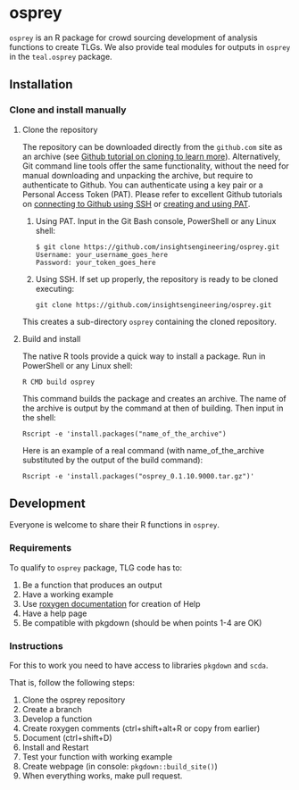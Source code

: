 
# osprey

`osprey` is an R package for crowd sourcing development of analysis functions to
create TLGs. We also provide teal modules for outputs in `osprey` in the
`teal.osprey` package.

## Installation

### Clone and install manually

1. Clone the repository

   The repository can be downloaded directly from the `github.com` site as an archive (see [Github tutorial on cloning to learn more](https://docs.github.com/en/github/creating-cloning-and-archiving-repositories/cloning-a-repository-from-github/cloning-a-repository)).
   Alternatively, Git command line tools offer the same functionality, without the need for manual downloading and unpacking the archive, but require to authenticate to Github. You can authenticate using a key pair or a Personal Access Token (PAT).
   Please refer to excellent Github tutorials on [connecting to Github using SSH](https://docs.github.com/en/github/authenticating-to-github) or [creating and using PAT](https://docs.github.com/en/github/authenticating-to-github/keeping-your-account-and-data-secure/creating-a-personal-access-token).

   1. Using PAT. Input in the Git Bash console, PowerShell or any Linux shell:

      ```shell
      $ git clone https://github.com/insightsengineering/osprey.git
      Username: your_username_goes_here
      Password: your_token_goes_here
      ```

    1. Using SSH. If set up properly, the repository is ready to be cloned executing:

       ```shell
       git clone https://github.com/insightsengineering/osprey.git
       ```
   This creates a sub-directory `osprey` containing the cloned repository.

2. Build and install

   The native R tools provide a quick way to install a package. Run in PowerShell or any Linux shell:

   ```shell
   R CMD build osprey
   ```

   This command builds the package and creates an archive. The name of the archive is output by the command at then of building. Then input in the shell:

   ```shell
   Rscript -e 'install.packages("name_of_the_archive")
   ```

   Here is an example of a real command (with name_of_the_archive substituted by the output of the build command):

   ```shell
   Rscript -e 'install.packages("osprey_0.1.10.9000.tar.gz")'
   ```

## Development

Everyone is welcome to share their R functions in `osprey`.

### Requirements

To qualify to `osprey` package, TLG code has to:

1. Be a function that produces an output
2. Have a working example
3. Use [roxygen documentation](http://r-pkgs.had.co.nz/man.html) for creation of Help
4. Have a help page
5. Be compatible with pkgdown (should be when points 1-4 are OK)

### Instructions

For this to work you need to have access to libraries `pkgdown` and
`scda`.

That is, follow the following steps:

1. Clone the osprey repository
2. Create a branch
3. Develop a function
4. Create roxygen comments (ctrl+shift+alt+R or copy from earlier)
5. Document (ctrl+shift+D)
6. Install and Restart
7. Test your function with working example
8. Create webpage (in console: `pkgdown::build_site()`)
9. When everything works, make pull request.
